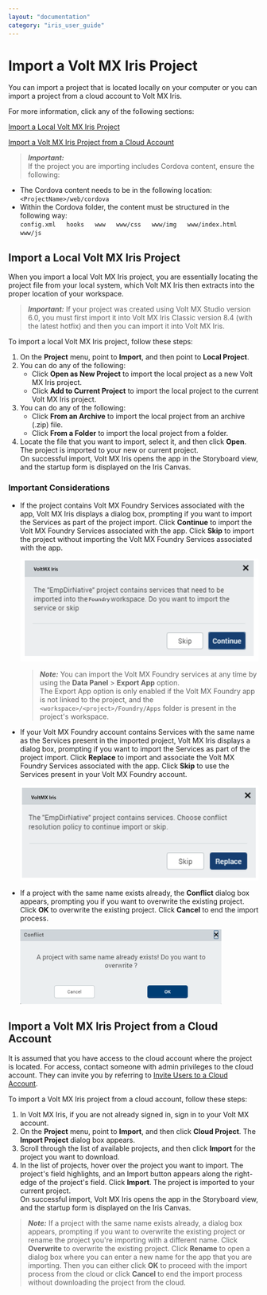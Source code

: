 ```yaml
---
layout: "documentation"
category: "iris_user_guide"
---
```

                          


Import a Volt MX Iris Project
===================================

You can import a project that is located locally on your computer or you can import a project from a cloud account to Volt MX Iris.

For more information, click any of the following sections:

[Import a Local Volt MX Iris Project](#import-a-local-project)

[Import a Volt MX Iris Project from a Cloud Account](#import-a-project-from-a-cloud-account)

> **_Important:_**  
If the project you are importing includes Cordova content, ensure the following:

*   The Cordova content needs to be in the following location:  
    `<ProjectName>/web/cordova`
*   Within the Cordova folder, the content must be structured in the following way:  
    `config.xml  
    hooks  
    www  
    www/css  
    www/img  
    www/index.html  
    www/js`

Import a Local Volt MX Iris Project
-----------------------------------------

When you import a local Volt MX Iris project, you are essentially locating the project file from your local system, which Volt MX Iris then extracts into the proper location of your workspace.

> **_Important:_** If your project was created using Volt MX Studio version 6.0, you must first import it into Volt MX Iris Classic version 8.4 (with the latest hotfix) and then you can import it into Volt MX Iris.

To import a local Volt MX Iris project, follow these steps:

1.  On the **Project** menu, point to **Import**, and then point to **Local Project**.
2.  You can do any of the following:
    *   Click **Open as New Project** to import the local project as a new Volt MX Iris project.
    *   Click **Add to Current Project** to import the local project to the current Volt MX Iris project.
3.  You can do any of the following:
    *   Click **From an Archive** to import the local project from an archive (.zip) file.
    *   Click **From a Folder** to import the local project from a folder.
4.  Locate the file that you want to import, select it, and then click **Open**.  
    The project is imported to your new or current project.  
    On successful import, Volt MX Iris opens the app in the Storyboard view, and the startup form is displayed on the Iris Canvas.

### Important Considerations

*   If the project contains Volt MX Foundry Services associated with the app, Volt MX Iris displays a dialog box, prompting if you want to import the Services as part of the project import. Click **Continue** to import the Volt MX Foundry Services associated with the app. Click **Skip** to import the project without importing the Volt MX Foundry Services associated with the app.
    
    ![](Resources/Images/ImportServices.PNG)
    
    > **_Note:_** You can import the Volt MX Foundry services at any time by using the **Data Panel** > **Export App** option.  
    The Export App option is only enabled if the Volt MX Foundry app is not linked to the project, and the `<workspace>/<project>/Foundry/Apps` folder is present in the project's workspace.
    
*   If your Volt MX Foundry account contains Services with the same name as the Services present in the imported project, Volt MX Iris displays a dialog box, prompting if you want to import the Services as part of the project import. Click **Replace** to import and associate the Volt MX Foundry Services associated with the app. Click **Skip** to use the Services present in your Volt MX Foundry account.
    
    ![](Resources/Images/Import_ServiceConflict.PNG)
    
*   If a project with the same name exists already, the **Conflict** dialog box appears, prompting you if you want to overwrite the existing project. Click **OK** to overwrite the existing project. Click **Cancel** to end the import process.
    
    ![](Resources/Images/Import_NameConflict_405x150.png)
    

Import a Volt MX Iris Project from a Cloud Account
--------------------------------------------------------

It is assumed that you have access to the cloud account where the project is located. For access, contact someone with admin privileges to the cloud account. They can invite you by referring to [Invite Users to a Cloud Account](ShareProjectOnTheCloud.html#invite-users-to-a-cloud-account).

To import a Volt MX Iris project from a cloud account, follow these steps:

1.  In Volt MX Iris, if you are not already signed in, sign in to your Volt MX account.
2.  On the **Project** menu, point to **Import**, and then click **Cloud Project**. The **Import Project** dialog box appears.
3.  Scroll through the list of available projects, and then click **Import** for the project you want to download.
4.  In the list of projects, hover over the project you want to import. The project's field highlights, and an Import button appears along the right-edge of the project's field. Click **Import**. The project is imported to your current project.  
    On successful import, Volt MX Iris opens the app in the Storyboard view, and the startup form is displayed on the Iris Canvas.

> **_Note:_** If a project with the same name exists already, a dialog box appears, prompting if you want to overwrite the existing project or rename the project you're importing with a different name. Click **Overwrite** to overwrite the existing project. Click **Rename** to open a dialog box where you can enter a new name for the app that you are importing. Then you can either click **OK** to proceed with the import process from the cloud or click **Cancel** to end the import process without downloading the project from the cloud.
